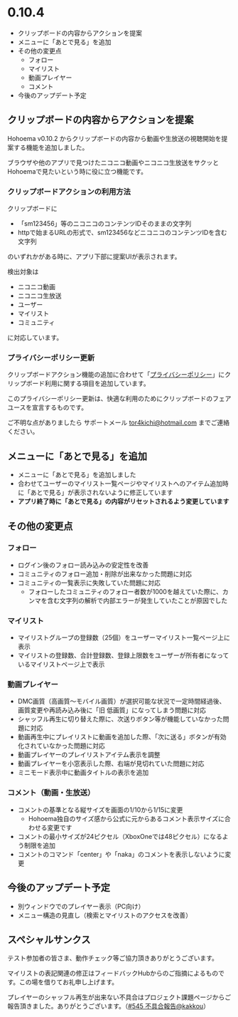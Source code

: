 ﻿# 0.10.4

* クリップボードの内容からアクションを提案
* メニューに「あとで見る」を追加
* その他の変更点
  * フォロー
  * マイリスト
  * 動画プレイヤー
  * コメント
* 今後のアップデート予定

## クリップボードの内容からアクションを提案

Hohoema v0.10.2 からクリップボードの内容から動画や生放送の視聴開始を提案する機能を追加しました。

ブラウザや他のアプリで見つけたニコニコ動画やニコニコ生放送をサクッとHohoemaで見たいという時に役に立つ機能です。

### クリップボードアクションの利用方法

クリップボードに

* 「sm123456」等のニコニコのコンテンツIDそのままの文字列
* httpで始まるURLの形式で、sm123456などニコニコのコンテンツIDを含む文字列

のいずれかがある時に、アプリ下部に提案UIが表示されます。

検出対象は

* ニコニコ動画 
* ニコニコ生放送
* ユーザー
* マイリスト
* コミュニティ

に対応しています。

### プライバシーポリシー更新

クリップボードアクション機能の追加に合わせて「[プライバシーポリシー](https://github.com/tor4kichi/Hohoema/wiki/Privacy-policy#%E3%82%AF%E3%83%AA%E3%83%83%E3%83%97%E3%83%9C%E3%83%BC%E3%83%89%E3%81%AE%E8%AA%AD%E3%81%BF%E5%8F%96%E3%82%8A%E3%81%AB%E3%81%A4%E3%81%84%E3%81%A6)」にクリップボード利用に関する項目を追加しています。

このプライバシーポリシー更新は、快適な利用のためにクリップボードのフェアユースを宣言するものです。

ご不明な点がありましたら サポートメール tor4kichi@hotmail.com までご連絡ください。


## メニューに「あとで見る」を追加

* メニューに「あとで見る」を追加しました
* 合わせてユーザーのマイリスト一覧ページやマイリストへのアイテム追加時に「あとで見る」が表示されないように修正しています
* **アプリ終了時に「あとで見る」の内容がリセットされるよう変更しています**
  
## その他の変更点


### フォロー

* ログイン後のフォロー読み込みの安定性を改善
* コミュニティのフォロー追加・削除が出来なかった問題に対応
* コミュニティの一覧表示に失敗していた問題に対応
  * フォローしたコミュニティのフォロー者数が1000を越えていた際に、カンマを含む文字列の解析で内部エラーが発生していたことが原因でした


### マイリスト

* マイリストグループの登録数（25個）をユーザーマイリスト一覧ページ上に表示
* マイリストの登録数、合計登録数、登録上限数をユーザーが所有者になっているマイリストページ上で表示


### 動画プレイヤー

* DMC画質（高画質～モバイル画質）が選択可能な状況で一定時間経過後、画質変更や再読み込み後に「旧 低画質」になってしまう問題に対応
* シャッフル再生に切り替えた際に、次送りボタン等が機能していなかった問題に対応 
* 動画再生中にプレイリストに動画を追加した際、「次に送る」ボタンが有効化されていなかった問題に対応
* 動画プレイヤーのプレイリストアイテム表示を調整
* 動画プレイヤーを小窓表示した際、右端が見切れていた問題に対応
* ミニモード表示中に動画タイトルの表示を追加

### コメント（動画・生放送）

* コメントの基準となる縦サイズを画面の1/10から1/15に変更
  * Hohoema独自のサイズ感から公式に元からあるコメント表示サイズに合わせる変更です
* コメントの最小サイズが24ピクセル（XboxOneでは48ピクセル）になるよう制限を追加
* コメントのコマンド「center」や「naka」のコメントを表示しないように変更

## 今後のアップデート予定

* 別ウィンドウでのプレイヤー表示（PC向け）
* メニュー構造の見直し（検索とマイリストのアクセスを改善）

## スペシャルサンクス

テスト参加者の皆さま、動作チェック等ご協力頂きありがとうございます。

マイリストの表記関連の修正はフィードバックHubからのご指摘によるものです。この場を借りてお礼申し上げます。

プレイヤーのシャッフル再生が出来ない不具合はプロジェクト課題ページからご報告頂きました。ありがとうございます。（[#545 不具合報告@kakkou](https://github.com/tor4kichi/Hohoema/issues/545)）
